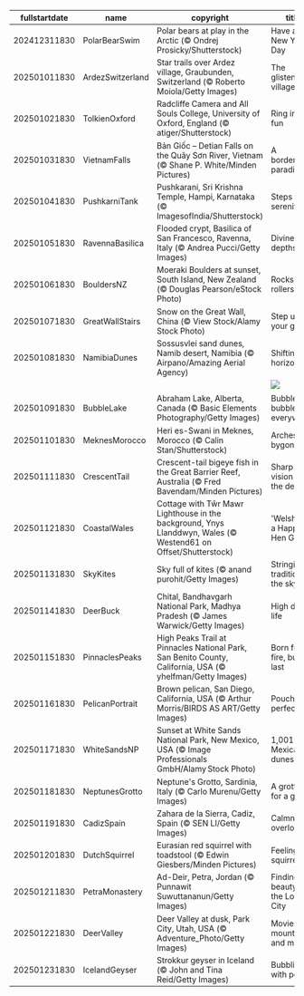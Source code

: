 |fullstartdate|name|copyright|title|image|
|--|--|--|--|--|
202412311830|PolarBearSwim|Polar bears at play in the Arctic (© Ondrej Prosicky/Shutterstock)|Have an ice New Year's Day|![](/en-IN/2025/01/202412311830PolarBearSwim.jpg)|
202501011830|ArdezSwitzerland|Star trails over Ardez village, Graubunden, Switzerland (© Roberto Moiola/Getty Images)|The glistening village|![](/en-IN/2025/01/202501011830ArdezSwitzerland.jpg)|
202501021830|TolkienOxford|Radcliffe Camera and All Souls College, University of Oxford, England (© atiger/Shutterstock)|Ring in the fun|![](/en-IN/2025/01/202501021830TolkienOxford.jpg)|
202501031830|VietnamFalls|Bản Giốc – Detian Falls on the Quây Sơn River, Vietnam (© Shane P. White/Minden Pictures)|A borderline paradise|![](/en-IN/2025/01/202501031830VietnamFalls.jpg)|
202501041830|PushkarniTank|Pushkarani, Sri Krishna Temple, Hampi, Karnataka (© ImagesofIndia/Shutterstock)|Steps to serenity|![](/en-IN/2025/01/202501041830PushkarniTank.jpg)|
202501051830|RavennaBasilica|Flooded crypt, Basilica of San Francesco, Ravenna, Italy (© Andrea Pucci/Getty Images)|Divine depths|![](/en-IN/2025/01/202501051830RavennaBasilica.jpg)|
202501061830|BouldersNZ|Moeraki Boulders at sunset, South Island, New Zealand (© Douglas Pearson/eStock Photo)|Rocks and rollers|![](/en-IN/2025/01/202501061830BouldersNZ.jpg)|
202501071830|GreatWallStairs|Snow on the Great Wall, China (© View Stock/Alamy Stock Photo)|Step up your game|![](/en-IN/2025/01/202501071830GreatWallStairs.jpg)|
202501081830|NamibiaDunes|Sossusvlei sand dunes, Namib desert, Namibia (© Airpano/Amazing Aerial Agency)|Shifting horizons|![](/en-IN/2025/01/202501081830NamibiaDunes.jpg)|
||||![](/en-IN/2025/01/.jpg)|
202501091830|BubbleLake|Abraham Lake, Alberta, Canada (© Basic Elements Photography/Getty Images)|Bubbles, bubbles everywhere|![](/en-IN/2025/01/202501091830BubbleLake.jpg)|
202501101830|MeknesMorocco|Heri es-Swani in Meknes, Morocco (© Calin Stan/Shutterstock)|Arches of a bygone era|![](/en-IN/2025/01/202501101830MeknesMorocco.jpg)|
202501111830|CrescentTail|Crescent-tail bigeye fish in the Great Barrier Reef, Australia (© Fred Bavendam/Minden Pictures)|Sharp vision in the depths|![](/en-IN/2025/01/202501111830CrescentTail.jpg)|
202501121830|CoastalWales|Cottage with Tŵr Mawr Lighthouse in the background, Ynys Llanddwyn, Wales (© Westend61 on Offset/Shutterstock)|'Welsh' you a Happy Hen Galan!|![](/en-IN/2025/01/202501121830CoastalWales.jpg)|
202501131830|SkyKites|Sky full of kites (© anand purohit/Getty Images)|Stringing traditions in the sky|![](/en-IN/2025/01/202501131830SkyKites.jpg)|
202501141830|DeerBuck|Chital, Bandhavgarh National Park, Madhya Pradesh (© James Warwick/Getty Images)|High deer life|![](/en-IN/2025/01/202501141830DeerBuck.jpg)|
202501151830|PinnaclesPeaks|High Peaks Trail at Pinnacles National Park, San Benito County, California, USA (© yhelfman/Getty Images)|Born from fire, built to last|![](/en-IN/2025/01/202501151830PinnaclesPeaks.jpg)|
202501161830|PelicanPortrait|Brown pelican, San Diego, California, USA (© Arthur Morris/BIRDS AS ART/Getty Images)|Pouch perfect|![](/en-IN/2025/01/202501161830PelicanPortrait.jpg)|
202501171830|WhiteSandsNP|Sunset at White Sands National Park, New Mexico, USA (© Image Professionals GmbH/Alamy Stock Photo)|1,001 Mexican dunes|![](/en-IN/2025/01/202501171830WhiteSandsNP.jpg)|
202501181830|NeptunesGrotto|Neptune's Grotto, Sardinia, Italy (© Carlo Murenu/Getty Images)|A grotto fit for a god|![](/en-IN/2025/01/202501181830NeptunesGrotto.jpg)|
202501191830|CadizSpain|Zahara de la Sierra, Cadiz, Spain (© SEN LI/Getty Images)|Calmness overload|![](/en-IN/2025/01/202501191830CadizSpain.jpg)|
202501201830|DutchSquirrel|Eurasian red squirrel with toadstool (© Edwin Giesbers/Minden Pictures)|Feeling squirrely?|![](/en-IN/2025/01/202501201830DutchSquirrel.jpg)|
202501211830|PetraMonastery|Ad-Deir, Petra, Jordan (© Punnawit Suwuttananun/Getty Images)|Finding beauty in the Lost City|![](/en-IN/2025/01/202501211830PetraMonastery.jpg)|
202501221830|DeerValley|Deer Valley at dusk, Park City, Utah, USA (© Adventure_Photo/Getty Images)|Movies, mountains and magic|![](/en-IN/2025/01/202501221830DeerValley.jpg)|
202501231830|IcelandGeyser|Strokkur geyser in Iceland (© John and Tina Reid/Getty Images)|Bubbling with power|![](/en-IN/2025/01/202501231830IcelandGeyser.jpg)|
